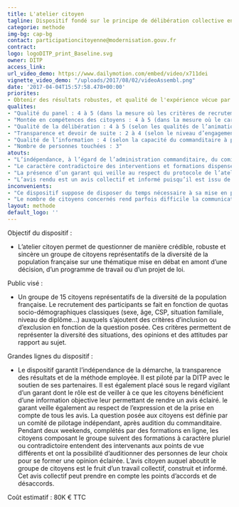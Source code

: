 ```yaml
---
title: L'atelier citoyen
tagline: Dispositif fondé sur le principe de délibération collective en vue d’obtenir un avis collectif et construit sur une question controversée
categorie: methode
img-bg: cap-bg
contact: participationcitoyenne@modernisation.gouv.fr
contract:
logo: logoDITP_print_Baseline.svg
owner: DITP
access_link:
url_video_demo: https://www.dailymotion.com/embed/video/x711dei
vignette_video_demo: "/uploads/2017/08/02/videoAssembl.png"
date: '2017-04-04T15:57:58.478+00:00'
priorites:
- Obtenir des résultats robustes, et qualité de l'expérience vécue par les citoyens
qualites:
- "Qualité du panel : 4 à 5 (dans la mesure où les critères de recrutement sont établis par le comité de pilotage indépendant)"
- "Montée en compétences des citoyens : 4 à 5 (dans la mesure où le caractère contradictoire de la formation est un des éléments clés du dispositif)"
- "Qualité de la délibération : 4 à 5 (selon les qualités de l’animation)"
- "Transparence et devoir de suite : 2 à 4 (selon le niveau d’engagement pris par le commanditaire)" 
- "Qualité de l’information : 4 (selon la capacité du commanditaire à proposer une information neutre, argumentée et accessible)"
- "Nombre de personnes touchées : 3"
atouts:
- "L’indépendance, à l’égard de l’administration commanditaire, du comité de pilotage  en charge de l’élaboration de la question, des critères de recrutement et du programme de formation" 
- "Le caractère contradictoire des interventions et formations dispensées aux citoyens participants qui assure que tous les points de vue sur la question controversée sont présentés"
- "La présence d’un garant qui veille au respect du protocole de l’atelier (information objective permettant de rendre un avis éclairé) et qui veille à ce que la parole de chacun soit entendue"
- "L’avis rendu est un avis collectif et informé puisqu’il est issu de la délibération entre les citoyens sur la base des informations qu’ils ont entendues"
inconvenients:
- "Ce dispositif suppose de disposer du temps nécessaire à sa mise en place : 4 mois entre la saisine par le commanditaire et le rendu de l’avis"
- "Le nombre de citoyens concernés rend parfois difficile la communication autour de l’avis, en dépit de la robustesse du dispositif"
layout: methode
default_logo: ''
---
```


Objectif du dispositif :
* L’atelier citoyen permet de questionner de manière crédible, robuste et sincère un groupe de citoyens représentatifs de la diversité de la population française sur une thématique mise en débat en amont d’une décision, d’un programme de travail ou d’un projet de loi.

Public visé :
* Un groupe de 15 citoyens représentatifs de la diversité de la population française. Le recrutement des participants se fait en fonction de quotas socio-démographiques classiques (sexe, âge, CSP, situation familiale, niveau de diplôme…) auxquels s’ajoutent des critères d’inclusion ou d’exclusion en fonction de la question posée. Ces critères permettent de représenter la diversité des situations, des opinions et des attitudes par rapport au sujet. 
 
Grandes lignes du  dispositif : 
* Le dispositif garantit l’indépendance de la démarche, la transparence des résultats et de la méthode employée. Il est piloté par la DITP avec le soutien de ses partenaires. Il est également placé sous le regard vigilant d’un garant dont le rôle est de veiller à ce que les citoyens bénéficient d’une information objective leur permettant de rendre un avis éclairé. le garant veille également au respect de l’expression et de la prise en compte de tous les avis.
La question posée aux citoyens est définie par un comité de pilotage indépendant, après audition du commanditaire.
Pendant deux weekends, complétés par des formations en ligne, les citoyens composant le groupe suivent des formations à caractère pluriel ou contradictoire entendent des intervenants aux points de vue différents et ont la possibilité d’auditionner des personnes de leur choix pour se former une opinion éclairée.
L’avis citoyen auquel aboutit le groupe de citoyens est le fruit d’un travail collectif, construit et informé. Cet avis collectif peut prendre en compte les points d’accords et de désaccords.

Coût estimatif : 80K € TTC
